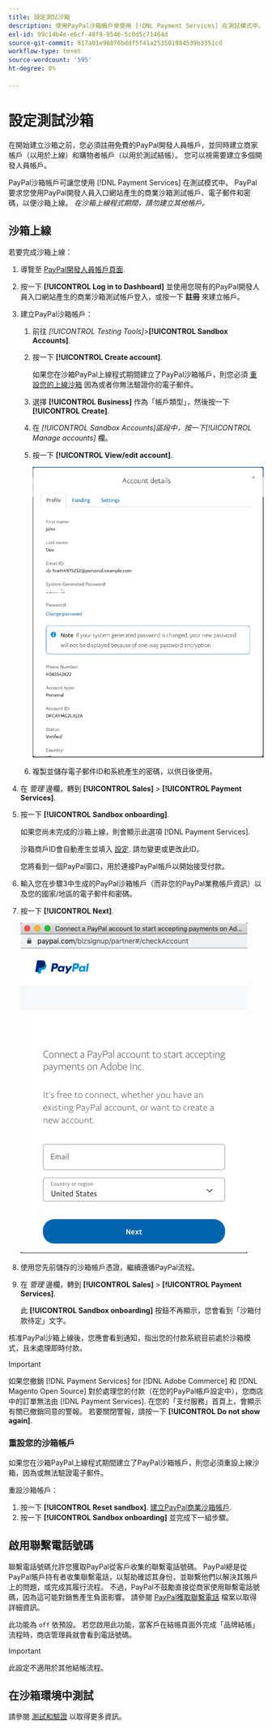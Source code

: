 ```yaml
---
title: 設定測試沙箱
description: 使用PayPal沙箱帳戶來使用 [!DNL Payment Services] 在測試模式中。
exl-id: 99c14b4e-e6cf-48f9-9546-5c0d5c71464d
source-git-commit: 817a01e98876bddf5f41a253501984539b3351cd
workflow-type: tm+mt
source-wordcount: '595'
ht-degree: 0%

---
```


# 設定測試沙箱

在開始建立沙箱之前，您必須註冊免費的PayPal開發人員帳戶，並同時建立商家帳戶（以用於上線）和購物者帳戶（以用於測試結帳）。 您可以視需要建立多個開發人員帳戶。

PayPal沙箱帳戶可讓您使用 [!DNL Payment Services] 在測試模式中。 PayPal要求您使用PayPal開發人員入口網站產生的商業沙箱測試帳戶、電子郵件和密碼，以便沙箱上線。 *在沙箱上線程式期間，請勿建立其他帳戶。*

## 沙箱上線

若要完成沙箱上線：

1. 導覽至 [PayPal開發人員帳戶頁面](https://developer.paypal.com/developer/accounts/).
1. 按一下 **[!UICONTROL Log in to Dashboard]** 並使用您現有的PayPal開發人員入口網站產生的商業沙箱測試帳戶登入，或按一下 **註冊** 來建立帳戶。
1. 建立PayPal沙箱帳戶：
   1. 前往 _[!UICONTROL Testing Tools]_>**[!UICONTROL Sandbox Accounts]**.
   1. 按一下 **[!UICONTROL Create account]**.

      如果您在沙箱PayPal上線程式期間建立了PayPal沙箱帳戶，則您必須 [重設您的上線沙箱](#reset-your-sandbox-account) 因為或者你無法驗證你的電子郵件。

   1. 選擇 **[!UICONTROL Business]** 作為「帳戶類型」，然後按一下 **[!UICONTROL Create]**.
   1. 在 _[!UICONTROL Sandbox Accounts]_區段中，按一下_[!UICONTROL Manage accounts]_ 欄。
   1. 按一下 **[!UICONTROL View/edit account]**.

      ![PayPal — 檢視/編輯沙箱帳戶](assets/onboarding-viewedit-sandbox.png)

   1. 複製並儲存電子郵件ID和系統產生的密碼，以供日後使用。

1. 在 _管理_ 邊欄，轉到 **[!UICONTROL Sales]** > **[!UICONTROL Payment Services]**.
1. 按一下 **[!UICONTROL Sandbox onboarding]**.

   如果您尚未完成的沙箱上線，則會顯示此選項 [!DNL Payment Services].

   沙箱商戶ID會自動產生並填入 [設定](settings.md). 請勿變更或更改此ID。

   您將看到一個PayPal窗口，用於連接PayPal帳戶以開始接受付款。

1. 輸入您在步驟3中生成的PayPal沙箱帳戶（而非您的PayPal業務帳戶資訊）以及您的國家/地區的電子郵件和密碼。
1. 按一下 **[!UICONTROL Next]**.

   ![PayPal - Connect PayPal支付帳戶](assets/paypal-connectacct.png)

1. 使用您先前儲存的沙箱帳戶憑證，繼續遵循PayPal流程。
1. 在 _管理_ 邊欄，轉到 **[!UICONTROL Sales]** > **[!UICONTROL Payment Services]**.

   此 **[!UICONTROL Sandbox onboarding]** 按鈕不再顯示，您會看到「沙箱付款待定」文字。

核准PayPal沙箱上線後，您應會看到通知，指出您的付款系統目前處於沙箱模式，且未處理即時付款。

>[!IMPORTANT]
>
>如果您撤銷 [!DNL Payment Services] for [!DNL Adobe Commerce] 和 [!DNL Magento Open Source] 對於處理您的付款（在您的PayPal帳戶設定中），您商店中的訂單無法由 [!DNL Payment Services]. 在您的「支付服務」首頁上，會顯示有關已撤銷同意的警報。 若要關閉警報，請按一下 **[!UICONTROL Do not show again]**.

### 重設您的沙箱帳戶

如果您在沙箱PayPal上線程式期間建立了PayPal沙箱帳戶，則您必須重設上線沙箱，因為或無法驗證電子郵件。

重設沙箱帳戶：

1. 按一下 **[!UICONTROL Reset sandbox]**. [建立PayPal商業沙箱帳戶](https://developer.paypal.com/docs/api-basics/sandbox/accounts/#create-a-business-sandbox-account).
1. 按一下 **[!UICONTROL Sandbox onboarding]** 並完成下一組步驟。

## 啟用聯繫電話號碼

聯繫電話號碼允許您獲取PayPal從客戶收集的聯繫電話號碼。 PayPal總是從PayPal賬戶持有者收集聯繫電話，以幫助確認其身份，並聯繫他們以解決其賬戶上的問題，或完成其履行流程。 不過，PayPal不鼓勵直接從商家使用聯繫電話號碼，因為這可能對銷售產生負面影響。 請參閱 [PayPal獲取聯繫電話](https://developer.paypal.com/docs/admin/checkout-settings/#get-contact-telephone-numbers) 檔案以取得詳細資訊。

此功能為 `off` 依預設。 若您啟用此功能，當客戶在結帳頁面外完成「品牌結帳」流程時，商店管理員就會看到電話號碼。

>[!IMPORTANT]
>
>此設定不適用於其他結帳流程。

## 在沙箱環境中測試

請參閱 [測試和驗證](test-validate.md) 以取得更多資訊。

